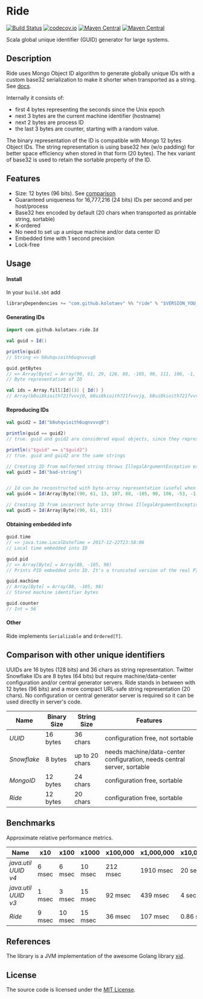 # Ride

[![Build Status](https://travis-ci.org/kolotaev/ride.svg?branch=master)](https://travis-ci.org/kolotaev/ride)
[![codecov.io](https://codecov.io/github/kolotaev/ride/coverage.svg?branch=master)](https://codecov.io/github/kolotaev/ride?branch=master)
[![Maven Central](https://img.shields.io/maven-central/v/com.github.kolotaev/ride_2.12.svg?label=Maven%20Central%20|%20Scala%202.12)](https://search.maven.org/search?q=g:%22com.github.kolotaev%22%20AND%20a:%22ride_2.12%22)
[![Maven Central](https://img.shields.io/maven-central/v/com.github.kolotaev/ride_2.13.svg?label=Maven%20Central%20|%20Scala%202.13)](https://search.maven.org/search?q=g:%22com.github.kolotaev%22%20AND%20a:%22ride_2.13%22)

Scala global unique identifier (GUID) generator for large systems.


## Description

Ride uses Mongo Object ID algorithm to generate globally unique IDs with a custom base32 serialization to make it
shorter when transported as a string. See [docs](https://docs.mongodb.org/manual/reference/object-id).

Internally it consists of:

- first 4 bytes representing the seconds since the Unix epoch
- next 3 bytes are the current machine identifier (hostname)
- next 2 bytes are process ID
- the last 3 bytes are counter, starting with a random value.

The binary representation of the ID is compatible with Mongo 12 bytes Object IDs.
The string representation is using base32 hex (w/o padding) for better space efficiency
when stored in that form (20 bytes). The hex variant of base32 is used to retain the
sortable property of the ID.


## Features

- Size: 12 bytes (96 bits). See [comparison](#comparison-with-other-unique-identifiers)
- Guaranteed uniqueness for 16,777,216 (24 bits) IDs per second and per host/process
- Base32 hex encoded by default (20 chars when transported as printable string, sortable)
- K-ordered
- No need to set up a unique machine and/or data center ID
- Embedded time with 1 second precision
- Lock-free


## Usage

#### Install

In your `build.sbt` add
```scala
libraryDependencies += "com.github.kolotaev" %% "ride" % "$VERSION_YOU_NEED"
```

#### Generating IDs

```scala
import com.github.kolotaev.ride.Id

val guid = Id()

println(guid)
// String => b8uhqvioith6uqnvvvq0

guid.getBytes
// => Array[Byte] = Array(90, 61, 29, 126, 88, -105, 98, 111, 106, -1, -1, -12)
// Byte representation of ID

val ids = Array.fill[Id](3) { Id() }
// Array(b8ui8kioith721fvvvj0, b8ui8kioith721fvvvjg, b8ui8kioith721fvvvk0)
```

#### Reproducing IDs

```scala
val guid2 = Id("b8uhqvioith6uqnvvvq0")

println(guid == guid2)
// true. guid and guid2 are considered equal objects, since they represent the same Id value

println(s"$guid" == s"$guid2")
// true. guid and guid2 are the same strings

// Creating ID from malformed string throws IllegalArgumentException exception
val guid3 = Id("bad-string")


// Id can be reconstructed with byte-array representation (useful when you save it as bytes, for example in DB)
val guid4 = Id(Array[Byte](90, 61, 13, 107, 88, -105, 98, 106, -53, -1, -1, -3))

// Creating ID from incorrect byte-array throws IllegalArgumentException exception
val guid5 = Id(Array[Byte](90, 61, 13))
```

#### Obtaining embedded info

```scala
guid.time
// => java.time.LocalDateTime = 2017-12-22T23:58:06
// Local time embedded into ID

guid.pid
// => Array[Byte] = Array(88, -105, 98)
// Prints PID embedded into ID. It's a truncated version of the real PID

guid.machine
// Array[Byte] = Array(88, -105, 98)
// Stored machine identifier bytes

guid.counter
// Int = 56
```

#### Other

Ride implements `Serializable` and `Ordered[T]`.


## Comparison with other unique identifiers

UUIDs are 16 bytes (128 bits) and 36 chars as string representation. Twitter Snowflake
IDs are 8 bytes (64 bits) but require machine/data-center configuration and/or central
generator servers. Ride stands in between with 12 bytes (96 bits) and a more compact
URL-safe string representation (20 chars). No configuration or central generator server
is required so it can be used directly in server's code.

| Name        | Binary Size | String Size    | Features
|-------------|-------------|----------------|----------------
| _UUID_      | 16 bytes    | 36 chars       | configuration free, not sortable
| _Snowflake_ | 8 bytes     | up to 20 chars | needs machine/data-center configuration, needs central server, sortable
| _MongoID_   | 12 bytes    | 24 chars       | configuration free, sortable
| _Ride_      | 12 bytes    | 20 chars       | configuration free, sortable


## Benchmarks

Approximate relative performance metrics.

| Name                | x10    |   x100  |   x1000 | x100,000 | x1,000,000 | x10,000,000
|---------------------|--------|---------|---------|----------|------------|--------------
| _java.util UUID v4_ | 6 msec | 6 msec  | 10 msec | 212 msec | 1910 msec  | 20 sec
| _java.util UUID v3_ | 1 msec | 3 msec  | 15 msec | 92 msec  | 439 msec   | 4 sec
| _Ride_              | 9 msec | 10 msec | 15 msec | 36 msec  | 107 msec   | 0.86 sec


## References

The library is a JVM implementation of the awesome Golang library [xid](https://github.com/rs/xid).


## License

The source code is licensed under the [MIT License](https://raw.github.com/kolotaev/ride/master/LICENSE).

